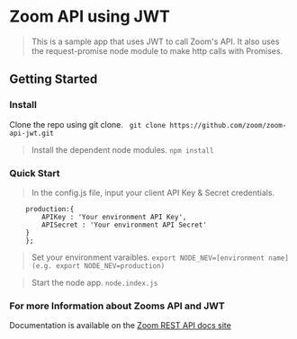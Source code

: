 # Zoom API using JWT

> This is a sample app that uses JWT to call Zoom's API. It also uses the request-promise node module to make http calls with Promises. 

## Getting Started

### Install

Clone the repo using git clone.
` git clone https://github.com/zoom/zoom-api-jwt.git`

> Install the dependent node modules.
``` npm install ```

### Quick Start



> In the config.js file, input your client API Key & Secret credentials.
``` const config = {
	production:{	
		APIKey : 'Your environment API Key',
		APISecret : 'Your environment API Secret'
	}
    };
```
> Set your environment varaibles.
` export NODE_NEV=[environment name] (e.g. export NODE_NEV=production) `

> Start the node app.
` node.index.js `

### For more Information about Zooms API and JWT
Documentation is available on the [Zoom REST API docs site](https://zoommarketplace.readme.io/v1.1/docs/java-web-token-jwt)
